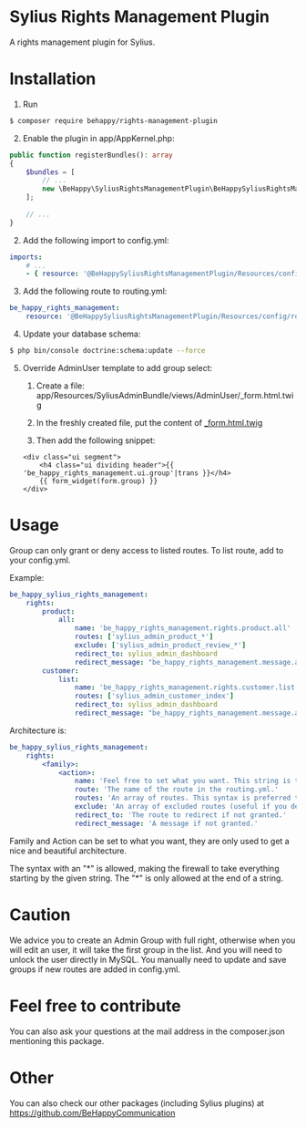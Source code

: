 # Sylius Rights Management Plugin
A rights management plugin for Sylius.

# Installation

1. Run 
```bash
$ composer require behappy/rights-management-plugin
```

2. Enable the plugin in app/AppKernel.php:
```php
public function registerBundles(): array
{
    $bundles = [
        // ...
        new \BeHappy\SyliusRightsManagementPlugin\BeHappySyliusRightsManagementPlugin()
    ];
    
    // ...
}
```


2. Add the following import to config.yml:
```yaml
imports:
    # ...
    - { resource: '@BeHappySyliusRightsManagementPlugin/Resources/config/app/config.yml' }
```

3. Add the following route to routing.yml:
```yaml
be_happy_rights_management:
    resource: '@BeHappySyliusRightsManagementPlugin/Resources/config/routing.yaml'
```

4. Update your database schema: 
```bash
$ php bin/console doctrine:schema:update --force
```

5. Override AdminUser template to add group select:
    1) Create a file: app/Resources/SyliusAdminBundle/views/AdminUser/_form.html.twig
    
    2) In the freshly created file, put the content of [_form.html.twig](https://github.com/Sylius/SyliusAdminBundle/blob/master/Resources/views/AdminUser/_form.html.twig)
    
    3) Then add the following snippet:
    ```twig
    <div class="ui segment">
        <h4 class="ui dividing header">{{ 'be_happy_rights_management.ui.group'|trans }}</h4>
        {{ form_widget(form.group) }}
    </div>
    ```
    
# Usage
Group can only grant or deny access to listed routes.
To list route, add to your config.yml.

Example:
```yaml
be_happy_sylius_rights_management:
    rights:
        product:
            all:
                name: 'be_happy_rights_management.rights.product.all'
                routes: ['sylius_admin_product_*']
                exclude: ['sylius_admin_product_review_*']
                redirect_to: sylius_admin_dashboard
                redirect_message: "be_happy_rights_management.message.access_denied"
        customer:
            list:
                name: 'be_happy_rights_management.rights.customer.list'
                routes: ['sylius_admin_customer_index']
                redirect_to: sylius_admin_dashboard
                redirect_message: "be_happy_rights_management.message.access_denied"
```
Architecture is:
```yaml
be_happy_sylius_rights_management:
    rights:
        <family>:
            <action>:
                name: 'Feel free to set what you want. This string is translated by Symfony.'
                route: 'The name of the route in the routing.yml.'
                routes: 'An array of routes. This syntax is preferred to "route"'
                exclude: 'An array of excluded routes (useful if you define routes with a *).'
                redirect_to: 'The route to redirect if not granted.'
                redirect_message: 'A message if not granted.'
```
Family and Action can be set to what you want, they are only used to get a nice and beautiful architecture.

The syntax with an "\*" is allowed, making the firewall to take everything starting by the given string. The "\*" is only allowed at the end of a string.

# Caution

We advice you to create an Admin Group with full right, otherwise when you will edit an user, it will take the first group in the list. And you will need to unlock the user directly in MySQL.
You manually need to update and save groups if new routes are added in config.yml.

# Feel free to contribute
You can also ask your questions at the mail address in the composer.json mentioning this package.

# Other
You can also check our other packages (including Sylius plugins) at https://github.com/BeHappyCommunication